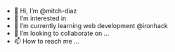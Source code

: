 - 👋 Hi, I’m @mitch-diaz
- 👀 I’m interested in 
- 🌱 I’m currently learning web development @ironhack
- 💞️ I’m looking to collaborate on ...
- 📫 How to reach me ...

<!---
mitch-diaz/mitch-diaz is a ✨ special ✨ repository because its `README.md` (this file) appears on your GitHub profile.
You can click the Preview link to take a look at your changes.
--->
